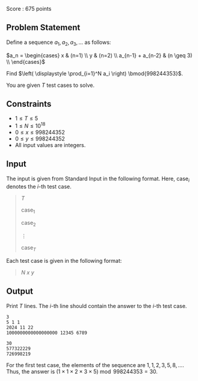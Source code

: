 Score : $675$ points

## Problem Statement

Define a sequence $a_1, a_2, a_3, \dots$ as follows:

$a_n = \begin{cases} x & (n=1) \\ y & (n=2) \\ a_{n-1} + a_{n-2} & (n \geq 3) \\ \end{cases}$

Find $\left( \displaystyle \prod_{i=1}^N a_i \right) \bmod{998244353}$.

You are given $T$ test cases to solve.

## Constraints

- $1 \leq T \leq 5$
- $1 \leq N \leq 10^{18}$
- $0 \leq x \leq 998244352$
- $0 \leq y \leq 998244352$
- All input values are integers.

## Input

The input is given from Standard Input in the following format. Here, $\mathrm{case}_i$ denotes the $i$-th test case.

> $T$
> 
> $\mathrm{case}_1$
> 
> $\mathrm{case}_2$
> 
> $\vdots$
> 
> $\mathrm{case}_T$

Each test case is given in the following format:

> $N$ $x$ $y$

## Output

Print $T$ lines. The $i$-th line should contain the answer to the $i$-th test case.

```input1
3
5 1 1
2024 11 22
1000000000000000000 12345 6789
```

```output1
30
577322229
726998219
```

For the first test case, the elements of the sequence are $1, 1, 2, 3, 5, 8, \dots$. Thus, the answer is $(1 \times 1 \times 2 \times 3 \times 5) \bmod{998244353} = 30$.
